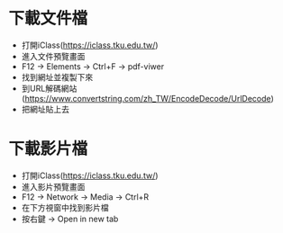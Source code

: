 # 下載文件檔
  - 打開iClass(https://iclass.tku.edu.tw/)
  - 進入文件預覽畫面
  - F12 → Elements → Ctrl+F → pdf-viwer
  - 找到網址並複製下來
  - 到URL解碼網站(https://www.convertstring.com/zh_TW/EncodeDecode/UrlDecode)
  - 把網址貼上去
# 下載影片檔
  - 打開iClass(https://iclass.tku.edu.tw/)
  - 進入影片預覽畫面
  - F12 → Network → Media → Ctrl+R
  - 在下方視窗中找到影片檔
  - 按右鍵 → Open in new tab
